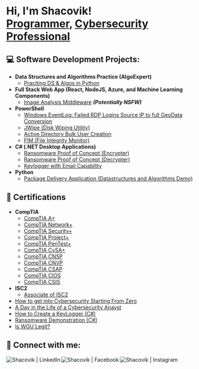 <h1>Hi, I'm Shacovik! <br/><a href="https://github.com/joshmadakor1">Programmer</a>, <a href="https://www.linkedin.com/in/shacovik-flores-b339311b4/">Cybersecurity Professional</a></h1>

<h2>💻 Software Development Projects:</h2>

- <b>Data Structures and Algorithms Practice (AlgoExpert)</b>
  - [Praciting DS & Algos in Python](https://github.com/joshmadakor1/Algorithms-Practice)
- <b>Full Stack Web App (React, NodeJS, Azure, and Machine Learning Components)</b>
  - [Image Analysis Middleware](https://github.com/joshmadakor1/4chan-Image-Analysis-Middleware-C964) <b><i>(Potentially NSFW)</b></i>
- <b>PowerShell</b>
  - [Windows EventLog: Failed RDP Logins Source IP to full GeoData Conversion](https://github.com/joshmadakor1/Sentinel-Lab)
  - [JWipe (Disk Wiping Utility)](https://github.com/joshmadakor1/Jwipe.PowerShell)
  - [Active Directory Bulk User Creation](https://github.com/joshmadakor1/AD_PS)
  - [FIM (File Integrity Monitor)](https://github.com/joshmadakor1/PowerShell-Integrity-FIM)
- <b>C# (.NET Desktop Applications)</b>
  - [Ransomware Proof of Concept (Encrypter)](https://github.com/joshmadakor1/EncrypterPOC)
  - [Ransomware Proof of Concept (Decrypter)](https://github.com/joshmadakor1/DecrypterPOC)
  - [Keylogger with Email Capability](https://github.com/joshmadakor1/Key-Logger-With-Email)
- <b>Python</b>
  - [Package Delivery Application (Datastructures and Algorithms Demo)](https://github.com/joshmadakor1/Package-Delivery-Pathfinding-Algorithm)

<h2>📄 Certifications</h2>

- <b>CompTIA</b>
  - [CompTIA A+](https://www.credly.com/earner/earned/badge/cbcb3bb8-c6ef-488a-bf1b-65953b6f7b88)
  - [CompTIA Network+](https://www.credly.com/earner/earned/badge/d28be1b1-7e88-4fea-9bf2-33782389057f)
  - [CompTIA Security+](https://www.credly.com/earner/earned/badge/ddc414f1-00d6-4a1b-a8c0-8c875dc0d9bc)
  - [CompTIA Project+](https://www.credly.com/earner/earned/badge/d91f7db1-d6a9-4fe2-ad8b-dd28201b4b39)
  - [CompTIA PenTest+](https://www.credly.com/earner/earned/badge/a608471c-f525-4dbd-b13b-5bdcf0bd18bb)
  - [CompTIA CySA+](https://www.credly.com/earner/earned/badge/ed9d54e4-1c58-4a53-b8fd-bfa7a1607912)
  - [CompTIA CNSP](https://www.credly.com/earner/earned/badge/a7af59b2-2407-460f-b2b6-1e2279dd3a8b)
  - [CompTIA CNVP](https://www.credly.com/earner/earned/badge/bb2e29d1-8524-4774-b5af-accc4c16097e)
  - [CompTIA CSAP](https://www.credly.com/earner/earned/badge/3d152cb5-4bad-4c8e-9879-c7eb55dd1819)
  - [CompTIA CIOS](https://www.credly.com/earner/earned/badge/4e7bef32-7d8f-4e7f-9a71-500aff04cd5b)
  - [CompTIA CSIS](https://www.credly.com/earner/earned/badge/5456ab5c-2ef8-4139-a1e0-50bb038866ad)
- <b>ISC2</b>
  - [Associate of ISC2](https://www.credly.com/earner/earned/badge/b160df31-2fb7-450c-bea7-9481de8a488d)
- [How to get into Cybersecurity Starting From Zero](https://www.youtube.com/watch?v=a83ASGn_V_s)
- [A Day in the Life of a Cybersecurity Anayst](https://www.youtube.com/watch?v=uHy3oM7NnoU)
- [How to Create a KeyLogger (C#)](https://www.youtube.com/watch?v=N-L9hklSlNk)
- [Ransomware Demonstration (C#)](https://www.youtube.com/watch?v=OfvdQeh79s0)
- [Is WGU Legit?](https://www.youtube.com/watch?v=E2MwRWxDBkA)

<h2> 🤳 Connect with me:</h2>

[<img align="left" alt="Shacovik | LinkedIn" src="https://img.shields.io/badge/LinkedIn-0077B5?style=for-the-badge&logo=linkedin&logoColor=white" />][linkedin]
[<img align="left" alt="Shacovik | Facebook" src="https://img.shields.io/badge/Facebook-1877F2?style=for-the-badge&logo=facebook&logoColor=white" />][facebook]
[<img align="left" alt="Shacovik | Instagram" src="https://img.shields.io/badge/Instagram-E4405F?style=for-the-badge&logo=instagram&logoColor=white" />][instagram]

[linkedin]: https://www.linkedin.com/in/shacovik-flores-b339311b4/
[facebook]: https://www.facebook.com/shacovik.flores.1
[instagram]: https://www.instagram.com/_shacovik_/


<!--
**shacovik/shacovik** is a ✨ _special_ ✨ repository because its `README.md` (this file) appears on your GitHub profile.

Here are some ideas to get you started:

- 🔭 I’m currently working on ...
- 🌱 I’m currently learning ...
- 👯 I’m looking to collaborate on ...
- 🤔 I’m looking for help with ...
- 💬 Ask me about ...
- 📫 How to reach me: ...
- 😄 Pronouns: ...
- ⚡ Fun fact: ...
-->
